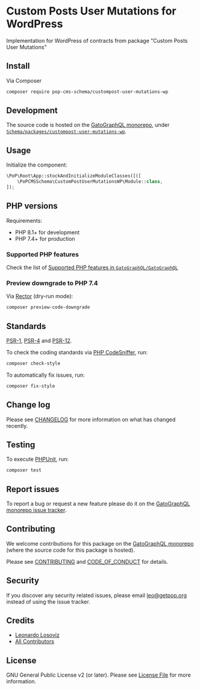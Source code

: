 # Custom Posts User Mutations for WordPress

<!--
[![Build Status][ico-travis]][link-travis]
[![Quality Score][ico-code-quality]][link-code-quality]
[![Software License][ico-license]](LICENSE.md)
[![Latest Version on Packagist][ico-version]][link-packagist]
[![Coverage Status][ico-scrutinizer]][link-scrutinizer]
[![Total Downloads][ico-downloads]][link-downloads]
-->

Implementation for WordPress of contracts from package "Custom Posts User Mutations"

## Install

Via Composer

``` bash
composer require pop-cms-schema/custompost-user-mutations-wp
```

## Development

The source code is hosted on the [GatoGraphQL monorepo](https://github.com/GatoGraphQL/GatoGraphQL), under [`Schema/packages/custompost-user-mutations-wp`](https://github.com/GatoGraphQL/GatoGraphQL/tree/master/layers/Schema/packages/custompost-user-mutations-wp).

## Usage

Initialize the component:

``` php
\PoP\Root\App::stockAndInitializeModuleClasses([([
    \PoPCMSSchema\CustomPostUserMutationsWP\Module::class,
]);
```

## PHP versions

Requirements:

- PHP 8.1+ for development
- PHP 7.4+ for production

### Supported PHP features

Check the list of [Supported PHP features in `GatoGraphQL/GatoGraphQL`](https://github.com/GatoGraphQL/GatoGraphQL/blob/master/docs/supported-php-features.md)

### Preview downgrade to PHP 7.4

Via [Rector](https://github.com/rectorphp/rector) (dry-run mode):

```bash
composer preview-code-downgrade
```

## Standards

[PSR-1](https://www.php-fig.org/psr/psr-1), [PSR-4](https://www.php-fig.org/psr/psr-4) and [PSR-12](https://www.php-fig.org/psr/psr-12).

To check the coding standards via [PHP CodeSniffer](https://github.com/squizlabs/PHP_CodeSniffer), run:

``` bash
composer check-style
```

To automatically fix issues, run:

``` bash
composer fix-style
```

## Change log

Please see [CHANGELOG](CHANGELOG.md) for more information on what has changed recently.

## Testing

To execute [PHPUnit](https://phpunit.de/), run:

``` bash
composer test
```

## Report issues

To report a bug or request a new feature please do it on the [GatoGraphQL monorepo issue tracker](https://github.com/GatoGraphQL/GatoGraphQL/issues).

## Contributing

We welcome contributions for this package on the [GatoGraphQL monorepo](https://github.com/GatoGraphQL/GatoGraphQL) (where the source code for this package is hosted).

Please see [CONTRIBUTING](CONTRIBUTING.md) and [CODE_OF_CONDUCT](CODE_OF_CONDUCT.md) for details.

## Security

If you discover any security related issues, please email leo@getpop.org instead of using the issue tracker.

## Credits

- [Leonardo Losoviz][link-author]
- [All Contributors][link-contributors]

## License

GNU General Public License v2 (or later). Please see [License File](LICENSE.md) for more information.

[ico-version]: https://img.shields.io/packagist/v/pop-cms-schema/custompost-user-mutations-wp.svg?style=flat-square
[ico-license]: https://img.shields.io/badge/license-GPLv2-brightgreen.svg?style=flat-square
[ico-travis]: https://img.shields.io/travis/pop-cms-schema/custompost-user-mutations-wp/master.svg?style=flat-square
[ico-scrutinizer]: https://img.shields.io/scrutinizer/coverage/g/pop-cms-schema/custompost-user-mutations-wp.svg?style=flat-square
[ico-code-quality]: https://img.shields.io/scrutinizer/g/pop-cms-schema/custompost-user-mutations-wp.svg?style=flat-square
[ico-downloads]: https://img.shields.io/packagist/dt/pop-cms-schema/custompost-user-mutations-wp.svg?style=flat-square

[link-packagist]: https://packagist.org/packages/pop-cms-schema/custompost-user-mutations-wp
[link-travis]: https://travis-ci.org/pop-cms-schema/custompost-user-mutations-wp
[link-scrutinizer]: https://scrutinizer-ci.com/g/pop-cms-schema/custompost-user-mutations-wp/code-structure
[link-code-quality]: https://scrutinizer-ci.com/g/pop-cms-schema/custompost-user-mutations-wp
[link-downloads]: https://packagist.org/packages/pop-cms-schema/custompost-user-mutations-wp
[link-author]: https://github.com/leoloso
[link-contributors]: ../../../../../../contributors
